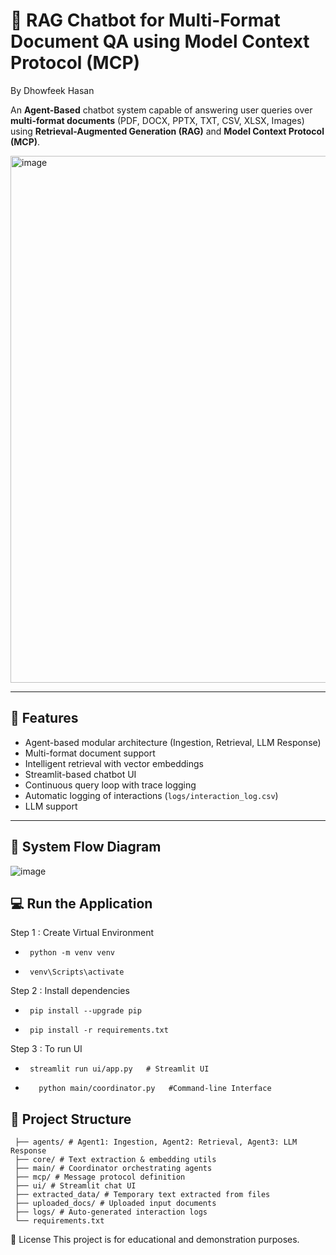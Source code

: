 # 🤖 RAG Chatbot for Multi-Format Document QA using Model Context Protocol (MCP) 
By Dhowfeek Hasan 

An **Agent-Based** chatbot system capable of answering user queries over **multi-format documents** (PDF, DOCX, PPTX, TXT, CSV, XLSX, Images) using **Retrieval-Augmented Generation (RAG)** and **Model Context Protocol (MCP)**.

<img width="1914" height="843" alt="image" src="https://github.com/user-attachments/assets/ead6968d-9c77-4b3e-8e4e-5cc54b301faa" />



---

## 📌 Features

- Agent-based modular architecture (Ingestion, Retrieval, LLM Response)
-  Multi-format document support
- Intelligent retrieval with vector embeddings
- Streamlit-based chatbot UI
- Continuous query loop with trace logging
- Automatic logging of interactions (`logs/interaction_log.csv`)
- LLM support

---
## 📌 System Flow Diagram 
![image](https://github.com/user-attachments/assets/6dea681e-3e44-4ca0-aa5b-30602db26d58)


## 💻 Run the Application
Step 1 :  Create Virtual Environment
-      python -m venv venv
-      venv\Scripts\activate
  
Step 2 : Install dependencies
-      pip install --upgrade pip
-      pip install -r requirements.txt
           
Step 3 : To run UI    
  -      streamlit run ui/app.py   # Streamlit UI 
-        python main/coordinator.py   #Command-line Interface


## 🧱 Project Structure 

     ├── agents/ # Agent1: Ingestion, Agent2: Retrieval, Agent3: LLM Response
     ├── core/ # Text extraction & embedding utils
     ├── main/ # Coordinator orchestrating agents
     ├── mcp/ # Message protocol definition
     ├── ui/ # Streamlit chat UI
     ├── extracted_data/ # Temporary text extracted from files
     ├── uploaded_docs/ # Uploaded input documents
     ├── logs/ # Auto-generated interaction logs
     └── requirements.txt


📝 License
This project is for educational and demonstration purposes.



